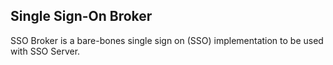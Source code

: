 Single Sign-On Broker
---

SSO Broker is a bare-bones single sign on (SSO) implementation to be used with SSO Server.


